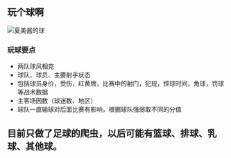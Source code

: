 ## 玩个球啊

![夏美酱的球](http://xm.fjsen.com/images/attachement/jpg/site2/20160408/a41f728c34691871895059.jpg)


### 玩球要点
- 两队球风相克
- 球队、球员、主要射手状态
- 包括球员身价，受伤，红黄牌，比赛中的射门，犯规，控球时间，角球，罚球等战术数据
- 主客场因数（球迷数、地区）
- 球队一直输球对后面比赛有影响，根据球队强弱取不同的分值

## 目前只做了足球的爬虫，以后可能有篮球、排球、乳球、其他球。
